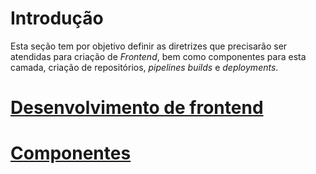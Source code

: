 # Introdução
Esta seção tem por objetivo definir as diretrizes que precisarão ser atendidas para criação de _Frontend_, bem como componentes para esta camada, criação de repositórios, _pipelines_ _builds_ e _deployments_.

#  [Desenvolvimento de frontend](./frontend/desenvolvimento-de-frontend.md)
#  [Componentes](./frontend/componentes.md)